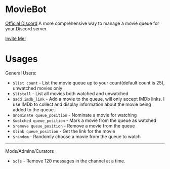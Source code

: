 
# MovieBot
[Official Discord](https://discord.com/invite/W92teK5Q4z)
A more comprehensive way to manage a movie queue for your Discord server.

[Invite Me!](https://discord.com/oauth2/authorize?client_id=858789129848225792&permissions=27712&scope=bot)

# Usages
General Users:
 - ```$list count``` - List the movie queue up to your count(default count is 25), unwatched movies only
 - ```$listall``` - List all movies both watched and unwatched
 - ```$add imdb_link``` - Add a movie to the queue, will only accept IMDb links. I use IMDb to collect and display information about the movie being added to the queue.
 - ```$nominate queue_position``` - Nominate a movie for watching
 - ```$watched queue_position``` - Mark a movie from the queue as watched
 - ```$remove queue_position``` - Remove a movie from the queue
 - ```$link queue_position``` - Get the link for the movie
 - ```$random``` - Randomly choose a movie from the queue to watch
---
Mods/Admins/Curators
 - ```$cls``` - Remove 120 messages in the channel at a time.